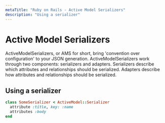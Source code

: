 ```yaml
---
metaTitle: "Ruby on Rails - Active Model Serializers"
description: "Using a serializer"
---
```


# Active Model Serializers


ActiveModelSerializers, or AMS for short, bring 'convention over configuration' to your JSON generation.
ActiveModelSerializers work through two components: serializers and adapters.
Serializers describe which attributes and relationships should be serialized.
Adapters describe how attributes and relationships should be serialized.



## Using a serializer


```ruby
class SomeSerializer < ActiveModel::Serializer
  attribute :title, key: :name
  attributes :body
end

```

